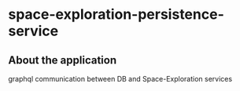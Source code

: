 # space-exploration-persistence-service

## About the application
graphql communication between DB and Space-Exploration services
